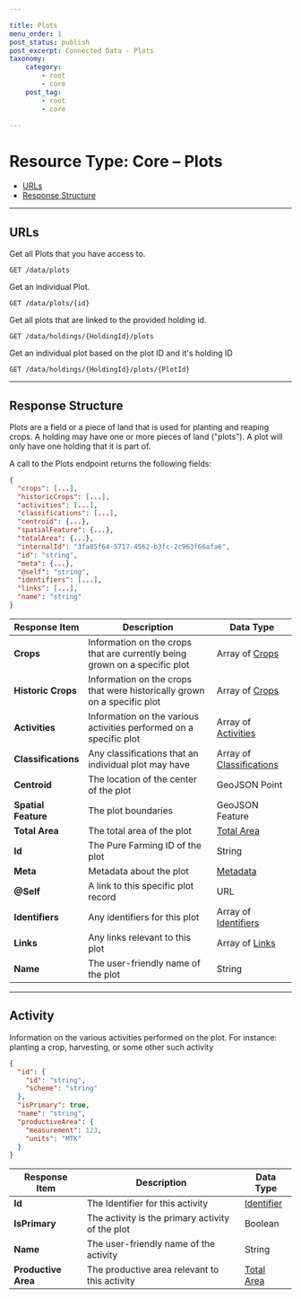 ```yaml
---

title: Plots
menu_order: 1
post_status: publish
post_excerpt: Connected Data - Plots
taxonomy:
    category:
        - root
        - core
    post_tag:
        - root
        - core

---
```


# Resource Type: Core – Plots

- [URLs](#urls)
- [Response Structure](#response-structure)

---

## URLs

Get all Plots that you have access to.

```
GET /data/plots
```

Get an individual Plot.

```
GET /data/plots/{id}
```

Get all plots that are linked to the provided holding id.

```
GET /data/holdings/{HoldingId}/plots
```

Get an individual plot based on the plot ID and it's holding ID
```
GET /data/holdings/{HoldingId}/plots/{PlotId}
```

---

## Response Structure

Plots are a field or a piece of land that is used for planting and reaping crops. A holding may have one or more pieces of land ("plots"). A plot will only have one holding that it is part of.

A call to the Plots endpoint returns the following fields:

```json
{
  "crops": [...],
  "historicCrops": [...],
  "activities": [...],
  "classifications": [...],
  "centroid": {...},
  "spatialFeature": {...},
  "totalArea": {...},
  "internalId": "3fa85f64-5717-4562-b3fc-2c963f66afa6",
  "id": "string",
  "meta": {...},
  "@self": "string",
  "identifiers": [...],
  "links": [...],
  "name": "string"
}
```

| Response Item | Description | Data Type |
| ------------- | ----------- | --------- |
| **Crops** | Information on the crops that are currently being grown on a specific plot | Array of [Crops](/resource-types/crops/index.md#crop) |
| **Historic Crops** | Information on the crops that were historically grown on a specific plot | Array of [Crops](/resource-types/crops/index.md#crop) |
| **Activities** | Information on the various activities performed on a specific plot  | Array of [Activities](#activity) |
| **Classifications** | Any classifications that an individual plot may have | Array of [Classifications](/resource-types/common.md#classification) |
| **Centroid** | The location of the center of the plot | GeoJSON Point |
| **Spatial Feature** | The plot boundaries | GeoJSON Feature |
| **Total Area** | The total area of the plot | [Total Area](/resource-types/common.md#total-area) |
| **Id** | The Pure Farming ID of the plot | String |
| **Meta** | Metadata about the plot | [Metadata](/resource-types/common.md#metadata) |
| **@Self** | A link to this specific plot record | URL |
| **Identifiers** | Any identifiers for this plot | Array of [Identifiers](/resource-types/common.md#identifier) |
| **Links** | Any links relevant to this plot | Array of [Links](/resource-types/common.md#link) |
| **Name** | The user-friendly name of the plot | String |

---

## Activity

Information on the various activities performed on the plot. 
For instance: planting a crop, harvesting, or some other such activity

```json
{
  "id": {
    "id": "string",
    "scheme": "string"
  },
  "isPrimary": true,
  "name": "string",
  "productiveArea": {
    "measurement": 123,
    "units": "MTK"
  }
}
```

| Response Item | Description | Data Type |
| ------------- | ----------- | --------- |
| **Id** | The Identifier for this activity | [Identifier](/resource-types/common.md#identifier) |
| **IsPrimary** | The activity is the primary activity of the plot | Boolean |
| **Name** | The user-friendly name of the activity | String |
| **Productive Area** | The productive area relevant to this activity | [Total Area](/resource-types/common.md#total-area) |
